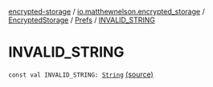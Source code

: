 [encrypted-storage](../../../index.md) / [io.matthewnelson.encrypted_storage](../../index.md) / [EncryptedStorage](../index.md) / [Prefs](index.md) / [INVALID_STRING](./-i-n-v-a-l-i-d_-s-t-r-i-n-g.md)

# INVALID_STRING

`const val INVALID_STRING: `[`String`](https://kotlinlang.org/api/latest/jvm/stdlib/kotlin/-string/index.html) [(source)](https://github.com/05nelsonm/encrypted-storage/blob/master/encrypted-storage/src/main/java/io/matthewnelson/encrypted_storage/EncryptedStorage.kt#L61)